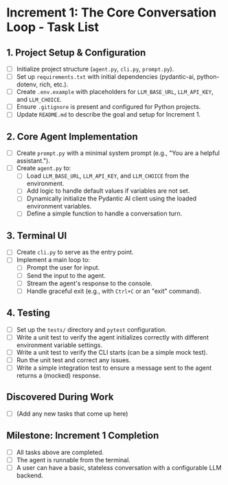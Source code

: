 # Increment 1: The Core Conversation Loop - Task List

## 1. Project Setup & Configuration
- [ ] Initialize project structure (`agent.py`, `cli.py`, `prompt.py`).
- [ ] Set up `requirements.txt` with initial dependencies (pydantic-ai, python-dotenv, rich, etc.).
- [ ] Create `.env.example` with placeholders for `LLM_BASE_URL`, `LLM_API_KEY`, and `LLM_CHOICE`.
- [ ] Ensure `.gitignore` is present and configured for Python projects.
- [ ] Update `README.md` to describe the goal and setup for Increment 1.

## 2. Core Agent Implementation
- [ ] Create `prompt.py` with a minimal system prompt (e.g., "You are a helpful assistant.").
- [ ] Create `agent.py` to:
    - [ ] Load `LLM_BASE_URL`, `LLM_API_KEY`, and `LLM_CHOICE` from the environment.
    - [ ] Add logic to handle default values if variables are not set.
    - [ ] Dynamically initialize the Pydantic AI client using the loaded environment variables.
    - [ ] Define a simple function to handle a conversation turn.

## 3. Terminal UI
- [ ] Create `cli.py` to serve as the entry point.
- [ ] Implement a main loop to:
    - [ ] Prompt the user for input.
    - [ ] Send the input to the agent.
    - [ ] Stream the agent's response to the console.
    - [ ] Handle graceful exit (e.g., with `Ctrl+C` or an "exit" command).

## 4. Testing
- [ ] Set up the `tests/` directory and `pytest` configuration.
- [ ] Write a unit test to verify the agent initializes correctly with different environment variable settings.
- [ ] Write a unit test to verify the CLI starts (can be a simple mock test).
- [ ] Run the unit test and correct any issues.
- [ ] Write a simple integration test to ensure a message sent to the agent returns a (mocked) response.

## Discovered During Work
- [ ] (Add any new tasks that come up here)

## Milestone: Increment 1 Completion
- [ ] All tasks above are completed.
- [ ] The agent is runnable from the terminal.
- [ ] A user can have a basic, stateless conversation with a configurable LLM backend.
